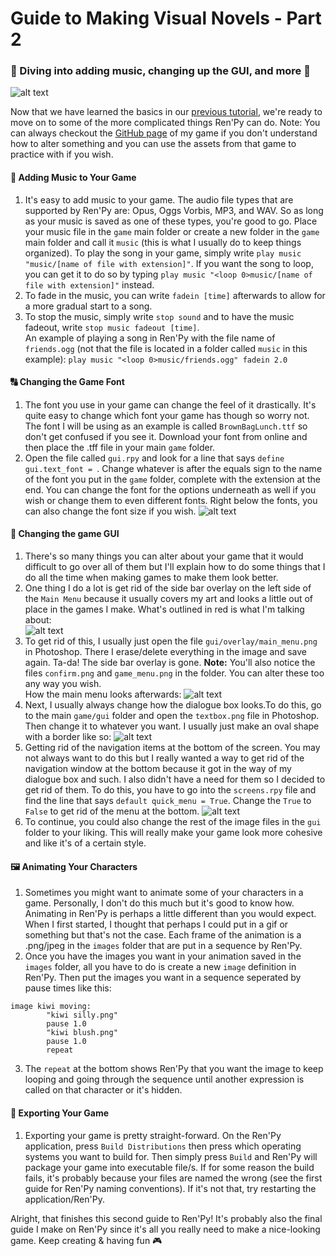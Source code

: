 # Guide to Making Visual Novels - Part 2
### 🌊 Diving into adding music, changing up the GUI, and more 🎨

![alt text](https://github.com/lovebirdsnest/Guide-to-Making-Visual-Novels/blob/master/images/home.png "Example visual novel")

Now that we have learned the basics in our [previous tutorial](https://blog.prototypr.io/guide-to-making-visual-novels-e86e5fc835b7), we're ready to move on to some of the more complicated things Ren'Py can do. Note: You can always checkout the [GitHub page](https://github.com/lovebirdsnest/From-Here-to-You) of my game if you don't understand how to alter something and you can use the assets from that game to practice with if you wish.

#### 🎵 Adding Music to Your Game

1. It's easy to add music to your game. The audio file types that are supported by Ren'Py are: Opus, Oggs Vorbis, MP3, and WAV. So as long as your music is saved as one of these types, you're good to go. Place your music file in the `game` main folder or create a new folder in the `game` main folder and call it `music` (this is what I usually do to keep things organized). To play the song in your game, simply write `play music "music/[name of file with extension]"`. If you want the song to loop, you can get it to do so by typing `play music "<loop 0>music/[name of file with extension]"` instead.
2. To fade in the music, you can write `fadein [time]` afterwards to allow for a more gradual start to a song.
3. To stop the music, simply write `stop sound` and to have the music fadeout, write `stop music fadeout [time]`. <br> An example of playing a song in Ren'Py with the file name of `friends.ogg` (not that the file is located in a folder called `music` in this example): `play music "<loop 0>music/friends.ogg" fadein 2.0`

#### 🔠 Changing the Game Font

1. The font you use in your game can change the feel of it drastically. It's quite easy to change which font your game has though so worry not. The font I will be using as an example is called `BrownBagLunch.ttf` so don't get confused if you see it. Download your font from online and then place the .tff file in your main `game` folder.
2. Open the file called `gui.rpy` and look for a line that says `define gui.text_font = `. Change whatever is after the equals sign to the name of the font you put in the `game` folder, complete with the extension at the end. You can change the font for the options underneath as well if you wish or change them to even different fonts. Right below the fonts, you can also change the font size if you wish.
![alt text](https://github.com/lovebirdsnest/Guide-to-Making-Visual-Novels-2/blob/master/images/2.png "Changing the font of your game")


#### 🎨 Changing the game GUI

1. There's so many things you can alter about your game that it would difficult to go over all of them but I'll explain how to do some things that I do all the time when making games to make them look better.
2. One thing I do a lot is get rid of the side bar overlay on the left side of the `Main Menu` because it usually covers my art and looks a little out of place in the games I make. What's outlined in red is what I'm talking about: <br>![alt text](https://github.com/lovebirdsnest/Guide-to-Making-Visual-Novels-2/blob/master/images/3.png "Getting rid of side bar")
3. To get rid of this, I usually just open the file `gui/overlay/main_menu.png` in Photoshop. There I erase/delete everything in the image and save again. Ta-da! The side bar overlay is gone. **Note:** You'll also notice the files `confirm.png` and `game_menu.png` in the folder. You can alter these too any way you wish.
<br> How the main menu looks afterwards:
![alt text](https://github.com/lovebirdsnest/Guide-to-Making-Visual-Novels-2/blob/master/images/4.png "Getting rid of side bar")
4. Next, I usually always change how the dialogue box looks.To do this, go to the main `game/gui` folder and open the `textbox.png` file in Photoshop. Then change it to whatever you want. I usually just make an oval shape with a border like so:
![alt text](https://github.com/lovebirdsnest/Guide-to-Making-Visual-Novels-2/blob/master/images/5.png "Changing dialogue box")
5. Getting rid of the navigation items at the bottom of the screen. You may not always want to do this but I really wanted a way to get rid of the navigation window at the bottom because it got in the way of my dialogue box and such. I also didn't have a need for them so I decided to get rid of them. To do this, you have to go into the `screens.rpy` file and find the line that says `default quick_menu = True`. Change the `True` to `False` to get rid of the menu at the bottom.
![alt text](https://github.com/lovebirdsnest/Guide-to-Making-Visual-Novels-2/blob/master/images/6.png "Getting rid of the quick menu")
6. To continue, you could also change the rest of the image files in the `gui` folder to your liking. This will really make your game look more cohesive and like it's of a certain style.

#### 🖼 Animating Your Characters

1. Sometimes you might want to animate some of your characters in a game. Personally, I don't do this much but it's good to know how. Animating in Ren'Py is perhaps a little different than you would expect. When I first started, I thought that perhaps I could put in a gif or something but that's not the case. Each frame of the animation is a .png/jpeg in the `images` folder that are put in a sequence by Ren'Py.
2.  Once you have the images you want in your animation saved in the `images` folder, all you have to do is create a new `image` definition in Ren'Py. Then put the images you want in a sequence seperated by pause times like this:
```
image kiwi moving:
        "kiwi silly.png"
        pause 1.0
        "kiwi blush.png"
        pause 1.0
        repeat
```
3. The `repeat` at the bottom shows Ren'Py that you want the image to keep looping and going through the sequence until another expression is called on that character or it's hidden.

#### 👾 Exporting Your Game

1. Exporting your game is pretty straight-forward. On the Ren'Py application, press `Build Distributions` then press which operating systems you want to build for. Then simply press `Build` and Ren'Py will package your game into executable file/s. If for some reason the build fails, it's probably because your files are named the wrong (see the first guide for Ren'Py naming conventions). If it's not that, try restarting the application/Ren'Py.


Alright, that finishes this second guide to Ren'Py! It's probably also the final guide I make on Ren'Py since it's all you really need to make a nice-looking game. Keep creating & having fun 🎮
